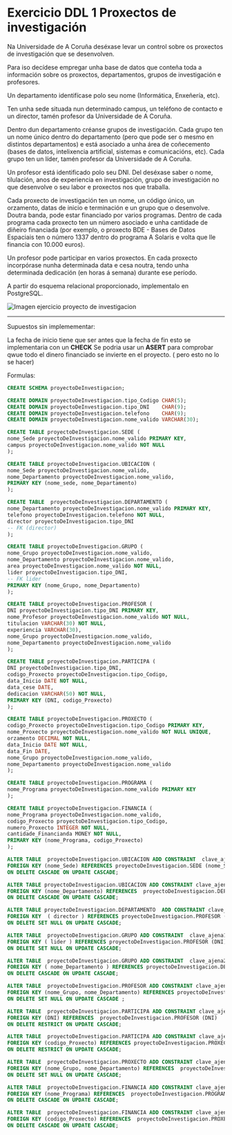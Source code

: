 # Exercicio DDL 1 Proxectos de investigación
Na Universidade de A Coruña deséxase levar un control sobre os proxectos de investigación que se desenvolven.

Para iso decídese empregar unha base de datos que conteña toda a información sobre os proxectos, departamentos, grupos de investigación e profesores.

Un departamento identifícase polo seu nome (Informática, Enxeñería, etc).

Ten unha sede situada nun determinado campus, un teléfono de contacto e un director, tamén profesor da Universidade de A Coruña.

Dentro dun departamento créanse grupos de investigación. Cada grupo ten un nome único dentro do departamento (pero que pode ser o mesmo en distintos departamentos) e está asociado a unha área de coñecemento (bases de datos, intelixencia artificial, sistemas e comunicacións, etc). Cada grupo ten un líder, tamén profesor da Universidade de A Coruña.

Un profesor está identificado polo seu DNI. Del deséxase saber o nome, tilulación, anos de experiencia en investigación, grupo de investigación no que desenvolve o seu labor e proxectos nos que traballa.

Cada proxecto de investigación ten un nome, un código único, un orzamento, datas de inicio e terminación e un grupo que o desenvolve. Doutra banda, pode estar financiado por varios programas. Dentro de cada programa cada proxecto ten un número asociado e unha cantidade de diñeiro financiada (por exemplo, o proxecto BDE - Bases de Datos Espaciais ten o número 1337 dentro do programa A Solaris e volta que lle financia con 10.000 euros).

Un profesor pode participar en varios proxectos. En cada proxecto incorpórase nunha determinada data e cesa noutra, tendo unha determinada dedicación (en horas á semana) durante ese período.

A partir do esquema relacional proporcionado, implementalo en PostgreSQL.


![Imagen ejercicio proyecto de investigacion](https://github.com/dam108/ApuntesSQL/blob/master/EjerciciosSQL/img/Ejercicios_PDI.PNG)


____________________________________________________________________________

Supuestos sin implemementar: 

La fecha de inicio tiene que ser antes que la fecha de fin esto se implementaria con un **CHECK**
Se podria usar un **ASERT** para comprobar qwue todo el dinero financiado se invierte en el proyecto. ( pero esto no lo se hacer)

Formulas: 

```sql
CREATE SCHEMA proyectoDeInvestigacion;

CREATE DOMAIN proyectoDeInvestigacion.tipo_Codigo CHAR(5);
CREATE DOMAIN proyectoDeInvestigacion.tipo_DNI    CHAR(9);
CREATE DOMAIN proyectoDeInvestigacion.telefono    CHAR(9);
CREATE DOMAIN proyectoDeInvestigacion.nome_valido VARCHAR(30);

CREATE TABLE proyectoDeInvestigacion.SEDE (
nome_Sede proyectoDeInvestigacion.nome_valido PRIMARY KEY,
campus proyectoDeInvestigacion.nome_valido NOT NULL
);

CREATE TABLE proyectoDeInvestigacion.UBICACION (
nome_Sede proyectoDeInvestigacion.nome_valido,
nome_Departamento proyectoDeInvestigacion.nome_valido,
PRIMARY KEY (nome_sede, nome_Departamento)
);

CREATE TABLE  proyectoDeInvestigacion.DEPARTAMENTO (
nome_Departamento proyectoDeInvestigacion.nome_valido PRIMARY KEY,
telefono proyectoDeInvestigacion.telefono NOT NULL,
director proyectoDeInvestigacion.tipo_DNI
-- FK (director)
);

CREATE TABLE proyectoDeInvestigacion.GRUPO (
nome_Grupo proyectoDeInvestigacion.nome_valido,
nome_Departamento proyectoDeInvestigacion.nome_valido,
area proyectoDeInvestigacion.nome_valido NOT NULL,
lider proyectoDeInvestigacion.tipo_DNI,
-- FK lider
PRIMARY KEY (nome_Grupo, nome_Departamento)
);

CREATE TABLE proyectoDeInvestigacion.PROFESOR (
DNI proyectoDeInvestigacion.tipo_DNI PRIMARY KEY,
nome_Profesor proyectoDeInvestigacion.nome_valido NOT NULL,
titulacion VARCHAR(30) NOT NULL,
experiencia VARCHAR(30),
nome_Grupo proyectoDeInvestigacion.nome_valido,
nome_Departamento proyectoDeInvestigacion.nome_valido
);

CREATE TABLE proyectoDeInvestigacion.PARTICIPA (
DNI proyectoDeInvestigacion.tipo_DNI,
codigo_Proxecto proyectoDeInvestigacion.tipo_Codigo,
data_Inicio DATE NOT NULL,
data_cese DATE,
dedicacion VARCHAR(50) NOT NULL,
PRIMARY KEY (DNI, codigo_Proxecto)
);

CREATE TABLE proyectoDeInvestigacion.PROXECTO (
codigo_Proxecto proyectoDeInvestigacion.tipo_Codigo PRIMARY KEY,
nome_Proxecto proyectoDeInvestigacion.nome_valido NOT NULL UNIQUE,
orzamento DECIMAL NOT NULL,
data_Inicio DATE NOT NULL,
data_Fin DATE,
nome_Grupo proyectoDeInvestigacion.nome_valido,
nome_Departamento proyectoDeInvestigacion.nome_valido
);

CREATE TABLE proyectoDeInvestigacion.PROGRAMA (
nome_Programa proyectoDeInvestigacion.nome_valido PRIMARY KEY
);

CREATE TABLE proyectoDeInvestigacion.FINANCIA (
nome_Programa proyectoDeInvestigacion.nome_valido,
codigo_Proxecto proyectoDeInvestigacion.tipo_Codigo,
numero_Proxecto INTEGER NOT NULL,
cantidade_Financianda MONEY NOT NULL,
PRIMARY KEY (nome_Programa, codigo_Proxecto)
);

ALTER TABLE  proyectoDeInvestigacion.UBICACION ADD CONSTRAINT  clave_ajena1_ubicacion 
FOREIGN KEY (nome_Sede) REFERENCES proyectoDeInvestigacion.SEDE (nome_Sede) 
ON DELETE CASCADE ON UPDATE CASCADE;

ALTER TABLE proyectoDeInvestigacion.UBICACION ADD CONSTRAINT clave_ajena2_ubicacion 
FOREIGN KEY (nome_Departamento) REFERENCES  proyectoDeInvestigacion.DEPARTAMENTO (nome_Departamento) 
ON DELETE CASCADE ON UPDATE CASCADE;

ALTER TABLE proyectoDeInvestigacion.DEPARTAMENTO  ADD CONSTRAINT clave_ajena1_departamento 
FOREIGN KEY  ( director ) REFERENCES proyectoDeInvestigacion.PROFESOR (DNI) 
ON DELETE SET NULL ON UPDATE CASCADE;

ALTER TABLE  proyectoDeInvestigacion.GRUPO ADD CONSTRAINT  clave_ajena1_grupo 
FOREIGN KEY ( lider ) REFERENCES proyectoDeInvestigacion.PROFESOR (DNI) 
ON DELETE SET NULL ON UPDATE CASCADE;

ALTER TABLE  proyectoDeInvestigacion.GRUPO ADD CONSTRAINT  clave_ajena2_grupo 
FOREIGN KEY ( nome_Departamento ) REFERENCES proyectoDeInvestigacion.DEPARTAMENTO (nome_Departamento) 
ON DELETE CASCADE ON UPDATE CASCADE;

ALTER TABLE  proyectoDeInvestigacion.PROFESOR ADD CONSTRAINT clave_ajena1_profesor 
FOREIGN KEY (nome_Grupo, nome_Departamento) REFERENCES proyectoDeInvestigacion.GRUPO (nome_Grupo, nome_Departamento) 
ON DELETE SET NULL ON UPDATE CASCADE ;

ALTER TABLE  proyectoDeInvestigacion.PARTICIPA ADD CONSTRAINT clave_ajena1_participa 
FOREIGN KEY (DNI) REFERENCES  proyectoDeInvestigacion.PROFESOR (DNI) 
ON DELETE RESTRICT ON UPDATE CASCADE;

ALTER TABLE  proyectoDeInvestigacion.PARTICIPA ADD CONSTRAINT clave_ajena2_participa 
FOREIGN KEY (codigo_Proxecto) REFERENCES proyectoDeInvestigacion.PROXECTO (codigo_Proxecto) 
ON DELETE RESTRICT ON UPDATE CASCADE;

ALTER TABLE  proyectoDeInvestigacion.PROXECTO ADD CONSTRAINT clave_ajena1_proxecto 
FOREIGN KEY (nome_Grupo, nome_Departamento) REFERENCES  proyectoDeInvestigacion.GRUPO (nome_Grupo, nome_Departamento) 
ON DELETE SET NULL ON UPDATE CASCADE;

ALTER TABLE  proyectoDeInvestigacion.FINANCIA ADD CONSTRAINT clave_ajena1_financia 
FOREIGN KEY (nome_Programa) REFERENCES  proyectoDeInvestigacion.PROGRAMA (nome_Programa) 
ON DELETE CASCADE ON UPDATE CASCADE;

ALTER TABLE  proyectoDeInvestigacion.FINANCIA ADD CONSTRAINT clave_ajena2_financia 
FOREIGN KEY (codigo_Proxecto) REFERENCES  proyectoDeInvestigacion.PROXECTO (codigo_Proxecto) 
ON DELETE CASCADE ON UPDATE CASCADE;

```
